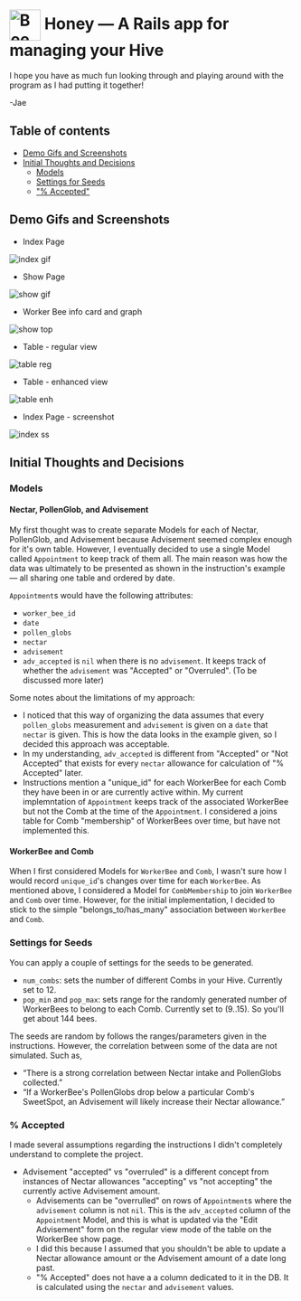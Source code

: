 # <img src="./public/favicon.ico" alt="Bee Icon" width="55" align="center"> Honey — A Rails app for managing your Hive

I hope you have as much fun looking through and playing around with the program as I had putting it together!

-Jae

## Table of contents

* [Demo Gifs and Screenshots](#demo-gifs-and-screenshots)
* [Initial Thoughts and Decisions](#initial-thoughts-and-decisions)
  * [Models](#models)
  * [Settings for Seeds](#settings-for-seeds)
  * ["% Accepted"](#percent-accepted)

## Demo Gifs and Screenshots

* Index Page

![index gif][demo_index]

* Show Page

![show gif][demo_show]

* Worker Bee info card and graph

![show top][show_top]

* Table - regular view

![table reg][show_bot_1]

* Table - enhanced view

![table enh][show_bot_2]

* Index Page - screenshot

![index ss][index_page]

## Initial Thoughts and Decisions

### Models

#### Nectar, PollenGlob, and Advisement

My first thought was to create separate Models for each of Nectar, PollenGlob, and Advisement because Advisement seemed complex enough for it's own table. However, I eventually decided to use a single Model called `Appointment` to keep track of them all. The main reason was how the data was ultimately to be presented as shown in the instruction's example — all sharing one table and ordered by date.

`Appointment`s would have the following attributes:

* `worker_bee_id`
* `date`
* `pollen_globs`
* `nectar`
* `advisement`
* `adv_accepted` is `nil` when there is no `advisement`. It keeps track of whether the `advisement` was "Accepted" or "Overruled". (To be discussed more later)

Some notes about the limitations of my approach:

* I noticed that this way of organizing the data assumes that every `pollen_globs` measurement and `advisement` is given on a `date` that `nectar` is given. This is how the data looks in the example given, so I decided this approach was acceptable.
* In my understanding, `adv_accepted` is different from "Accepted" or "Not Accepted" that exists for every `nectar` allowance for calculation of "% Accepted" later.
* Instructions mention a "unique_id" for each WorkerBee for each Comb they have been in or are currently active within. My current implemntation of `Appointment` keeps track of the associated WorkerBee but not the Comb at the time of the `Appointment`. I considered a joins table for Comb "membership" of WorkerBees over time, but have not implemented this.

#### WorkerBee and Comb

When I first considered Models for `WorkerBee` and `Comb`, I wasn't sure how I would record `unique_id`'s changes over time for each `WorkerBee`. As mentioned above, I considered a Model for `CombMembership` to join `WorkerBee` and `Comb` over time. However, for the initial implementation, I decided to stick to the simple "belongs_to/has_many" association between `WorkerBee` and `Comb`.

### Settings for Seeds

You can apply a couple of settings for the seeds to be generated.

* `num_combs`: sets the number of different Combs in your Hive. Currently set to 12.
* `pop_min` and `pop_max`: sets range for the randomly generated number of WorkerBees to belong to each Comb. Currently set to (9..15). So you'll get about 144 bees.

The seeds are random by follows the ranges/parameters given in the instructions. However, the correlation between some of the data are not simulated. Such as,

* “There is a strong correlation between Nectar intake and PollenGlobs collected.”
* “If a WorkerBee's PollenGlobs drop below a particular Comb's SweetSpot, an Advisement will likely increase their Nectar allowance.”

### % Accepted

I made several assumptions regarding the instructions I didn't completely understand to complete the project.

* Advisement "accepted" vs "overruled" is a different concept from instances of Nectar allowances "accepting" vs "not accepting" the currently active Advisement amount.
  * Advisements can be "overrulled" on rows of `Appointment`s where the `advisement` column is not `nil`. This is the `adv_accepted` column of the `Appointment` Model, and this is what is updated via the "Edit Advisement" form on the regular view mode of the table on the WorkerBee show page.
  * I did this because I assumed that you shouldn't be able to update a Nectar allowance amount or the Advisement amount of a date long past.
  * "% Accepted" does not have a a column dedicated to it in the DB. It is calculated using the `nectar` and `advisement` values.

[favicon]: ./public/favicon.ico "Bee"
[demo_index]: ./app/assets/images/demo_index.gif "Index page demo gif"
[demo_show]: ./app/assets/images/demo_show.gif "Show page demo gif"
[show_top]: ./app/assets/images/ss_show_top.png "Worker Bee info card and graph"
[show_bot_1]: ./app/assets/images/ss_show_bot_1.png "Table - regular view"
[show_bot_2]: ./app/assets/images/ss_show_bot_2.png "Table - enhanced view"
[index_page]: ./app/assets/images/ss_index.png "Index page - screenshot"
